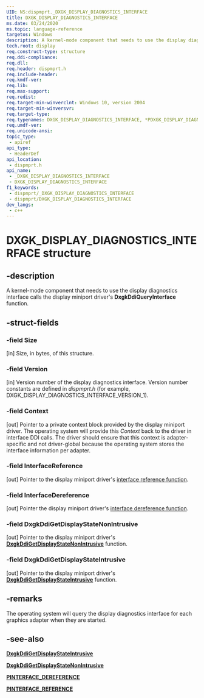 ```yaml
---
UID: NS:dispmprt._DXGK_DISPLAY_DIAGNOSTICS_INTERFACE
title: DXGK_DISPLAY_DIAGNOSTICS_INTERFACE
ms.date: 03/24/2020
ms.topic: language-reference
targetos: Windows
description: A kernel-mode component that needs to use the display diagnostics interface calls the display miniport driver's DxgkDdiQueryInterface function.
tech.root: display
req.construct-type: structure
req.ddi-compliance: 
req.dll: 
req.header: dispmprt.h
req.include-header: 
req.kmdf-ver: 
req.lib: 
req.max-support: 
req.redist: 
req.target-min-winverclnt: Windows 10, version 2004
req.target-min-winversvr: 
req.target-type: 
req.typenames: DXGK_DISPLAY_DIAGNOSTICS_INTERFACE, *PDXGK_DISPLAY_DIAGNOSTICS_INTERFACE
req.umdf-ver: 
req.unicode-ansi: 
topic_type:
 - apiref
api_type:
 - HeaderDef
api_location:
 - dispmprt.h
api_name:
 - _DXGK_DISPLAY_DIAGNOSTICS_INTERFACE
 - DXGK_DISPLAY_DIAGNOSTICS_INTERFACE
f1_keywords:
 - dispmprt/_DXGK_DISPLAY_DIAGNOSTICS_INTERFACE
 - dispmprt/DXGK_DISPLAY_DIAGNOSTICS_INTERFACE
dev_langs:
 - c++
---
```


# DXGK_DISPLAY_DIAGNOSTICS_INTERFACE structure

## -description

A kernel-mode component that needs to use the display diagnostics interface calls the display miniport driver's **DxgkDdiQueryInterface** function.

## -struct-fields

### -field Size

[in] Size, in bytes, of this structure.

### -field Version

[in] Version number of the display diagnostics interface. Version number constants are defined in *dispmprt.h* (for example, DXGK_DISPLAY_DIAGNOSTICS_INTERFACE_VERSION_1).

### -field Context

[out] Pointer to a private context block provided by the display miniport driver. The operating system will provide this *Context* back to the driver in interface DDI calls. The driver should ensure that this context is adapter-specific and not driver-global because the operating system stores the interface information per adapter.

### -field InterfaceReference

[out] Pointer to the display miniport driver's [interface reference function](https://docs.microsoft.com/windows-hardware/drivers/ddi/wdm/nc-wdm-pinterface_reference).

### -field InterfaceDereference

[out] Pointer the display miniport driver's [interface dereference function](https://docs.microsoft.com/windows-hardware/drivers/ddi/wdm/nc-wdm-pinterface_dereference).

### -field DxgkDdiGetDisplayStateNonIntrusive

[out] Pointer to the display miniport driver's [**DxgkDdiGetDisplayStateNonIntrusive**](nc-dispmprt-dxgkddi_getdisplaystatenonintrusive.md) function.

### -field DxgkDdiGetDisplayStateIntrusive

[out] Pointer to the display miniport driver's [**DxgkDdiGetDisplayStateIntrusive**](nc-dispmprt-dxgkddi_getdisplaystateintrusive.md) function.

## -remarks

The operating system will query the display diagnostics interface for each graphics adapter when they are started.

## -see-also

[**DxgkDdiGetDisplayStateIntrusive**](nc-dispmprt-dxgkddi_getdisplaystateintrusive.md)

[**DxgkDdiGetDisplayStateNonIntrusive**](nc-dispmprt-dxgkddi_getdisplaystatenonintrusive.md)

[**PINTERFACE_DEREFERENCE**](https://docs.microsoft.com/windows-hardware/drivers/ddi/wdm/nc-wdm-pinterface_dereference)

[**PINTERFACE_REFERENCE**](https://docs.microsoft.com/windows-hardware/drivers/ddi/wdm/nc-wdm-pinterface_reference)

